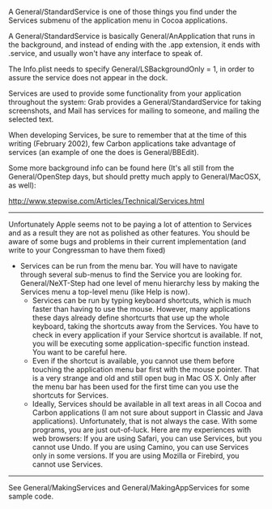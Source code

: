 

A General/StandardService is one of those things you find under the Services submenu of the application menu in Cocoa applications.

A General/StandardService is basically General/AnApplication that runs in the background, and instead of ending with the .app extension, it ends with .service, and usually won't have any interface to speak of.

The Info.plist needs to specify General/LSBackgroundOnly = 1, in order to assure the service does not appear in the dock.

Services are used to provide some functionality from your application throughout the system: Grab provides a General/StandardService for taking screenshots, and Mail has services for mailing to someone, and mailing the selected text.

When developing Services, be sure to remember that at the time of this writing (February 2002), few Carbon applications take advantage of services (an example of one the does is General/BBEdit).

Some more background info can be found here (It's all still from the General/OpenStep days, but should pretty much apply to General/MacOSX, as well):

http://www.stepwise.com/Articles/Technical/Services.html

----

Unfortunately Apple seems not to be paying a lot of attention to Services and as a result they are not as polished as other features. You should be aware of some bugs and problems in their current implementation (and write to your Congressman to have them fixed)


* Services can be run from the menu bar. You will have to navigate through several sub-menus to find the Service you are looking for. General/NeXT-Step had one level of menu hierarchy less by making the Services menu a top-level menu (like Help is now).
    *  Services can be run by typing keyboard shortcuts, which is much faster than having to use the mouse. However, many applications these days already define shortcurts that use up the whole keyboard, taking the shortcuts away from the Services. You have to check in every application if your Service shortcut is available. If not, you will be executing some application-specific function instead. You want to be careful here.
    * Even if the shortcut is available, you cannot use them before touching the application menu bar  first with the mouse pointer. That is a very strange and old and still open bug in Mac OS X. Only after the menu bar has been used for the first time can you use the shortcuts for Services.
    * Ideally, Services should be available in all text areas in all Cocoa and Carbon applications (I am not sure about support in Classic and Java applications). Unfortunately, that is not always the case. With some programs, you are just out-of-luck. Here are my experiences with web browsers: If you are using Safari, you can use Services, but you cannot use Undo. If you are using Camino, you can use Services only in some versions. If you are using Mozilla or Firebird, you cannot use Services.



----

See General/MakingServices and General/MakingAppServices for some sample code.